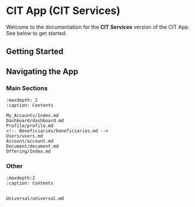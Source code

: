 
# CIT App (CIT Services)

Welcome to the documentation for the **CIT Services** version of the CIT App. See below to get started. 

## Getting Started


## Navigating the App

### Main Sections

```{toctree}
:maxdepth: 2
:caption: Contents

My_Accounts/Index.md
Dashboard/dashboard.md
Profile/profile.md
<!-- Beneficiaries/beneficiaries.md -->
Users/users.md
Account/account.md
Document/document.md
Offering/Index.md
```


### Other

```{toctree}
:maxdepth:2
:caption: Contents


Universal/universal.md
```